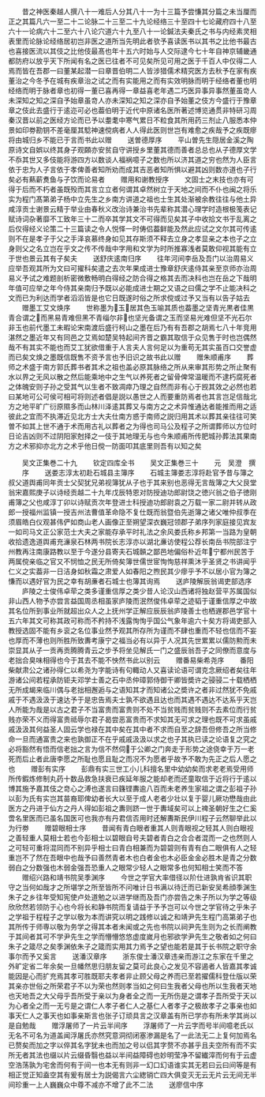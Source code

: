 <!-- { "loadSidebar": true } -->
　　昔之神医秦越人撰八十一难后人分其八十一为十三篇予尝慊其分篇之未当厘而正之其篇凡六一至二十二论脉二十三至二十九论经络三十至四十七论藏府四十八至六十一论病六十二至六十八论穴道六十九至八十一论鍼法夫秦氏之书与内经素灵相表里而论脉论经络居初岂非医之道所当先明此者欤予喜读医书以其书之比他书最古也喜接医流以其伎之比他伎最髙也年十五六时始与人交际逮今七十年自神京辅畿通都防府以放乎天下所闻有名之医已往者不可见矣所见可用之医于千百人中仅得二人焉而皆在吾郡一曰董某起潜一曰章晋伯明二人皆涉猎儒术精究医方去秋予在家有疾董治之今冬予在城有疾章治之试之而有实能用之而有实效明脉而明于经络者董也明经络而明于脉者章也初得一董已喜再得一章益喜老年遇二巧医异事异事然董虽竒人未深知之知之深自予始章虽竒人亦未深知之知之深亦自予始董之伎方今盛行于豫章章之伎此去盛行于逺迩可必也葢伯明于近代中原诸名医所著述博览通贯非特研习周秦汉晋以前之医经方论而已予以耋耄中寒气累日不粒食其所用药三剂止八服悉本仲景如印劵勘钥不差毫厘其騐神速傥病者人人得此医则世岂有难愈之疾哉予之疾既瘳将由城归乡不能已于言而书此以赠
　　送曽德厚序
　　平山曽先生隠居金溪之陶原诗文自娯以终其身子观頥亦安贫自守讲授乡里董其德而善者总总也从子德厚文学不忝其世又多伎能将游四方以数谈人福祸噫子之数也所以济其道之穷也然为人臣言依于忠为人子言依于孝俾善者知所劝而成其吉恶者知所惧以避其凶则数亦道也子行矣必有爇薪煑鱼与子饮而论易者
　　赠用和谢教授序
　　文固士之末技也亦有可得于后而不朽者虽既殁而其言立立者何谓其卓然树立于天地之间而不仆也闽之将乐实为程门髙第弟子杨中立先生之乡南方讲道之祖也士生其处渐被余教往往与他土异咸淳贡士谢景云精于举业由春秋义改治诗兼治书先辈称其潜心理学时造根极笺表记赋诗词杂著靡不工致年三十二而卒其学其文不可得而见矣其子中收拾文书于乱离之后仅得经义论策二十三篇读之令人悦怿一时俦侣葢鲜能及然此应试之文尔其可传逺则不在是孝子于父之手泽哀慕终身如见其存斯须不释去立身之孝显亲之本也子之立身则父之名立岂在乎文之传不传哉中字用和文学为时所推寡浅者莫敢仰视其能有立于世也景云其有子矣夫
　　送舒庆逺南归序
　　往年河间李岳及吾门以治周易义应举吾观其所为文曰可擢科矣遣之去次年果成进士豫章舒庆逺侍其亲至京师亦治周易义予试之难题剖析密微敷畅明白得经之防合得之格其去而决科也岂在岳之下哉明年值可应举之年今侍其亲南归予既以必能成进士期之又语之曰儒之学不止能决科之文而已为利达而学者滔滔皆是也它日既遂时俗之所求傥或过予又当有以告子姑去
　　赠墨工艾文焕序
　　世称墨为玉居其色玉喻其质也葢墨之坚青光黒者佳黒青合谓之而黑易青难但黑不青缁尔非也坚光备谓之玉而坚易光难但坚不光石尔非玉也前代墨工未暇论宋南渡后盛行柯山之墨在后乃有有吾郡之胡焉七八十年竞用湛然之墨近年又有同邑之艾焉如楚吴特起间齐晋之霸其取信于众见售于时也岂偶然哉不有其实不能也而艾工犹欲借重于人言夫人言何足以为重苟无其实虽百口交誉虚而已矣文焕之墨既信既售不资予言也予旧识之故书此以赠
　　赠朱顺甫序
　　葬师之术盛于南方郭氏葬书者其术之祖也盖必原其脉络之所从来审其形势之所止聚有水以界之无风以散之然后能乘地中之生气以养死者之留骨俾常温暖而不逮朽腐死者之体魄安则子孙之受其气以生者不致凋瘁乃理之自然而非有心于觊其效之必然也若曰某地可公可侯可相可将则述者倡是説以愚世之人而要重防焉者也其言岂足信哉北方之地平旷广衍原隰多而山林川泽逺其葬又与南方之之术异惟通达者能推而用之适彼此之宜而不执滞近见北方士大夫仕南方惑于南师之説归用其术以葬其亲往往可笑曽不如其上世不通于术而用古礼以葬者之为得也司马公及程子之所谓葬师以方位时日论吉凶则不过阴阳家尅择之一伎于其地理无与也今朱顺甫所传肥城孙葬法其果南方之术邪抑亦北方之术乎他日傥一防面叩其底里则吾有以知之矣






　　吴文正集巻二十九
　　钦定四库全书
　　吴文正集巻三十
　　元　吴澄　撰
　　序
　　送娄志淳太初赴石城县主簿序
　　石城主簿娄志淳将赴官予昔与簿之叔父道舆甫同年贡士父契犹兄弟视簿犹从子也于其来别也恶得无言哉簿之大父艮堂翁宋嘉熙庚子以诗经贡越二十九年戊辰特恩对防授迪功郎尉饶之徳兴翁之伯子徳刚甫簿之父也咸淳丁卯以诗赋贡次年登进士科授迪功郎尉袁之万载一家二尉并转从政郎一授福州监镇一授吉州法曹值革命隐不复仕既而翁暨伯先逝簿之诸父唯仲叔季在须眉皓白仪观甚伟俨如商山老人画像正至朔望深衣巍冠领郡子弟序列家庭接见宾友一如司马文正公家范士大夫之家能存承平时礼法之余风娄氏称乡邦第一当路为皇朝收拾遗逸道舆甫充濓泉石林两书院长志淳亦以湖北亷访使程公荐长南岳书院部注宁州教再注南康路教以至于今遂分县寄夫石城贑之鄙邑地偏俗朴近年宁都州民苦于两属傥亲临之官又不悯恤之民无所倚矣簿世儒世宧恂恂慈祥熏沐乎圣贤之书讲闻乎仁义之实葢非一日洁身如秋霜之肃爱人如春阳之煦民其少瘳乎予不以居小官为簿之慊而以遇好官为民之幸有胡亷者石城士也簿其询焉
　　送庐陵解辰翁谒吏部选序
　　庐陵之士俊伟卓荦之类多谨重信厚之类少昔人论汉山西诸将独赵营平苏属国似非山西人物予亦尝言益国周丞相虽家庐陵而泯然俊伟卓荦之迹韬于谨重信厚之中故其名位所到事业所就超出众人之上抚州学正解应辰辰翁庐陵善士也栖遟郡邑学官十五六年其文可称其政可称而不矜持不浅露恂恂乎国公气象年逾六十矣方将谒吏部入教授选固不能有乡衮之名位事业然予观其所存所为谨而不肆也重而不轻也信而不妄也厚而不薄也则所胜所致夀考康宁之福当必有以异于人况其先世累累以儒防勲而未崇显其从子一贡再贡腾腾青云之步予将坐见解氏一门之盛辰翁吾子之同僚而意度与老拙合臭味相得也今于其去不能不怏然书此以别云
　　赠番易柴希尧序
　　番阳柴献肃公之诸孙得仁以希尧为字能诗有句輙动人又喜读论语可谓克念厥绍者矣往年游诸公间若程承防钜夫邓学士善之石中丞仲璋郭侍御干卿皆奬许之骎骎二十载栖栖无所成朅来临川偶与老拙相邂逅与之语知其才而知诸公之奬许之者非过然犹不免戚戚于不遇汲汲于速达予于是忠告焉夫士孰不欲遇且达也而其遇不遇达不达系乎天岂人所能为哉是以古之君子不当富贵而富贵则不处不当贫贱而贫贱则不去素位而行贫贱亦荣不义而得富贵祗辱尔君子曷尝恶富贵而不求知其无可求之理也既不可求虽戚戚汲汲其何益圣人固云学也禄在其中矣在其中者不求而自至之辞吾但修吾之所当修命一旦而通富贵之来也孰御正不在乎戚戚汲汲以求之也子其执已读之论语复之究之必将豁然有悟而信老拙之言为信不然伺于公卿之门奔走于形势之途侥幸于万一老死而后止者此唐李愿之所耻也愿且耻之而况不为愿者乎故予不敢为先正之后人愿之也
　　赠彭有实序
　　彭鼎有实三世工小儿科擅名里中幼幼矣而求老老焉受用师所传鍜炼修制丸药十数品救急扶衰已疾延年服之能却老而还童取信于近将行于逺以博其施予嘉其伎之竒心之溥也遂言曰籛铿夀逾八百而未老养生家祖之谓之彭祖子孙以彭为氏有实岂其苗裔耶俾幼者长大以至于成人老者少壮以复于婴儿厥功懋哉由此医方之丹进于仙方之丹人得如彭祖之夀则跻一世于夀域矣可以上禆圣朝好生之仁奚啻名里医而已虽名国医可也我亦有丹君信否用时还解夀斯民伊川程子云然聊举此以为行劵
　　赠碧眼相士序
　　昔闻有青白眼者重其人则青眼视之轻其人则白眼视之善轻重人莫相士若也今彭相士以碧眼自号夫碧者青白之合合者混而一之也然则人之可轻可重将混同而不别异乎相士曰青白相兼而为碧碧则有青有白二眼俱有人之轻重岂不了然在吾眼中也哉予曰善然青者木也白者金也木必臣金金必胜木是青之分数弱白之分数强也木弱金强吾恐重人之眼常少轻人之眼常多也何知相士笑而不答
　　赠绍兴路和靖书院吴季渊序
　　今世之学官大率借径以阶仕进孰肯省识其职守之当何如哉才之所堪学之所至皆所不问唯计日书满以待迁而已新安吴希顔季渊生朱子之乡往年受知宪使卢处道勉之以进学继而及吾门亦尝告之朱子所以为学之等级欣欣然若领防于心也今将长和静书院而复请益于予予岂可以今世之学官待之乎朱子之学祖于程程子之学以敬为本而讲究以明之践修以诚之和靖尹先生程门高第弟子也其所传于师専以敬为务学之得其本者未闻或之先也书院以祠尹先生则为之长而阐教于其间者其可不学尹先生之学而懵懵悠悠虚度嵗月也邪欲学尹先生之敬者如之何曰朱子之箴尽之矣季渊依朱子之箴而实用其力焉予之望也能若是其于长书院之职守余事尔而予又奚言
　　送潘汉章序
　　浙东俊士潘汉章违亲而游江之东家在千里之外旷定省二年余矣一旦幡然思归朋友留之莫可此良心之发见不容遏者人皆嘉其孝诚能因是心而扩充焉其孝可胜既耶夫孝者非止顾父母之养而已至若擢儒科登仕版以荣其亲亦世俗之所荣君子不以为荣也然则孝当如之何曰生我者父母也所以生我者天地也天地吾之大父母乎吾所受于亲以为身者全之而一无所伤是之谓孝子吾所受于天以为心者全之而一无亏是之谓仁人孝子者仁人之基仁人者孝子之极故孝子之事亲也如事天仁人之事天也如事亲斯言也张子订顽具言之汉章盖有所已学亦有所未学其尚以是自勉哉
　　赠浮屠师了一片云半间序
　　浮屠师了一片云字而号半间噫老氏以无名不可名为道盖闻浮屠氏亦然究意洞彻闭塞渗漏是名了一此法无二上复何加焉名已赘矣而加之字以倅其名字犹未也而加之号以侣其字赘不亦甚乎且夫空所有而不实所无者其法也缀以片云缀昏翳也益以半间益障碍也妙明莹净不留纎滓而何有于云虚空浩荡孰为宅舍而何有于间一也本无有则非一幻口幻语谁实其无若曰云曰间等是有相正觉正知盍空其有爰有居士为説偈言六尘緫销亡四大俱变灭无云无片云无间无半间珍重一上人巍巍众中尊不减亦不增了此不二法
　　送廖信中序
